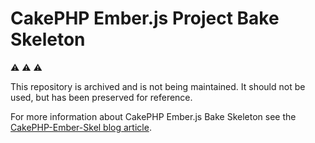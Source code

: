# CakePHP Ember.js Project Bake Skeleton

:warning: :warning: :warning:

This repository is archived and is not being maintained. It should not be used, but has been preserved for reference.

For more information about CakePHP Ember.js Bake Skeleton see the [CakePHP-Ember-Skel blog article](http://blog.loadsys.com/2013/04/03/cakephp-ember-skeleton/).
